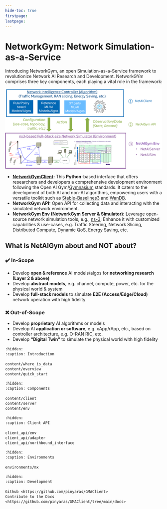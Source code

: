 ```yaml
---
hide-toc: true
firstpage:
lastpage:
---
```


# NetworkGym: Network Simulation-as-a-Service
Introducing NetworkGym, an open Simulation-as-a-Service framework to revolutionize Network AI Research and Development. NetworkGYm comprises three key components, each playing a vital role in the framework:

![network_gym_flow](network_gym_flow.png)

- **[NetworkGymClient](https://github.com/pinyaras/GMAClient):** This **Python**-based interface that offers researchers and developers a comprehensive development environment following the Open AI Gym/[Gymnasium](https://gymnasium.farama.org/) standards.
It caters to the development of both AI and non-AI algorithms, empowering users with a versatile toolkit such as [Stable-Baselines3](https://stable-baselines3.readthedocs.io/en/master/) and [WanDB](https://wandb.ai/site).
- **NetworkGym API:** Open API for collecting data and interacting with the simulated network environment.
- **NetworkGym Env (NetworkGym Server & Simulator):** Leverage open-source network simulation tools, e.g., [ns-3](https://www.nsnam.org/); Enhance it with customized capabilities & use-cases, e.g. Traffic Steering, Network Slicing, Distributed Compute, Dynamic QoS, Energy Saving, etc.

## What is NetAIGym about and NOT about?

### ✔️ In-Scope 
- Develop **open & reference** AI models/algos for **networking research (Layer 2 & above)**
- Develop **abstract models**, e.g. channel, compute, power, etc. for the physical world & system
- Develop **full-stack models** to simulate **E2E (Access/Edge/Cloud)** network operation with high fidelity

### ❌ Out-of-Scope
- Develop **proprietary** AI algorithms or models
- Develop AI **application or software**, e.g. xApp/rApp, etc., based on controller architecture, e.g. O-RAN RIC, etc.
- Develop **“Digital Twin”** to simulate the physical world with high fidelity


```{toctree}
:hidden:
:caption: Introduction

content/where_is_data
content/overview
content/quick_start
```


```{toctree}
:hidden:
:caption: Components

content/client
content/server
content/env
```

```{toctree}
:hidden:
:caption: Client API

client_api/env
client_api/adapter
client_api/northbound_interface
```

```{toctree}
:hidden:
:caption: Environments

environments/mx
```

```{toctree}
:hidden:
:caption: Development

Github <https://github.com/pinyaras/GMAClient>
Contribute to the Docs <https://github.com/pinyaras/GMAClient/tree/main/docs>
```